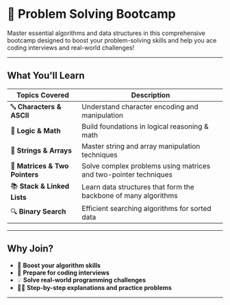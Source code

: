 # 🚀 Problem Solving Bootcamp

Master essential algorithms and data structures in this comprehensive bootcamp designed to boost your problem-solving skills and help you ace coding interviews and real-world challenges!

---

## What You'll Learn

| Topics Covered             | Description                                   |
|---------------------------|-----------------------------------------------|
| 🔤 **Characters & ASCII**  | Understand character encoding and manipulation |
| 🧮 **Logic & Math**        | Build foundations in logical reasoning & math |
| 📜 **Strings & Arrays**    | Master string and array manipulation techniques |
| 🧮 **Matrices & Two Pointers** | Solve complex problems using matrices and two-pointer techniques |
| 📚 **Stack & Linked Lists** | Learn data structures that form the backbone of many algorithms |
| 🔍 **Binary Search**       | Efficient searching algorithms for sorted data |

---

## Why Join?

- 🚀 **Boost your algorithm skills**  
- 🎯 **Prepare for coding interviews**  
- 💡 **Solve real-world programming challenges**  
- 🧑‍💻 **Step-by-step explanations and practice problems**

---

